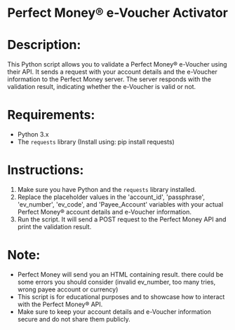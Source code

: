 #  Perfect Money® e-Voucher Activator

# Description:
 This Python script allows you to validate a Perfect Money® e-Voucher using their API. It sends a request
 with your account details and the e-Voucher information to the Perfect Money server. The server responds
 with the validation result, indicating whether the e-Voucher is valid or not.
 
# Requirements:
 - Python 3.x
 - The `requests` library (Install using: pip install requests)

# Instructions:
 1. Make sure you have Python and the `requests` library installed.
 2. Replace the placeholder values in the 'account_id', 'passphrase', 'ev_number', 'ev_code', and 'Payee_Account'
    variables with your actual Perfect Money® account details and e-Voucher information.
 3. Run the script. It will send a POST request to the Perfect Money API and print the validation result.

# Note:
- Perfect Money will send you an HTML containing result. there could be some errors you should consider (invalid ev_number, too many tries, wrong payee account or currency)
 - This script is for educational purposes and to showcase how to interact with the Perfect Money® API.
 - Make sure to keep your account details and e-Voucher information secure and do not share them publicly.
